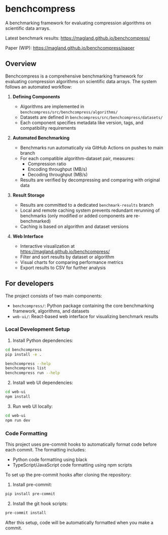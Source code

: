 # benchcompress

A benchmarking framework for evaluating compression algorithms on scientific data arrays.

Latest benchmark results: https://magland.github.io/benchcompress/

Paper (WIP): https://magland.github.io/benchcompress/paper

## Overview

Benchcompress is a comprehensive benchmarking framework for evaluating compression algorithms on scientific data arrays. The system follows an automated workflow:

1. **Defining Components**
   - Algorithms are implemented in `benchcompress/src/benchcompress/algorithms/`
   - Datasets are defined in `benchcompress/src/benchcompress/datasets/`
   - Each component specifies metadata like version, tags, and compatibility requirements

2. **Automated Benchmarking**
   - Benchmarks run automatically via GitHub Actions on pushes to main branch
   - For each compatible algorithm-dataset pair, measures:
     - Compression ratio
     - Encoding throughput (MB/s)
     - Decoding throughput (MB/s)
   - Results are verified by decompressing and comparing with original data

3. **Result Storage**
   - Results are committed to a dedicated `benchmark-results` branch
   - Local and remote caching system prevents redundant rerunning of benchmarks (only modified or added components are re-benchmarked)
   - Caching is based on algorithm and dataset versions

4. **Web Interface**
   - Interactive visualization at https://magland.github.io/benchcompress/
   - Filter and sort results by dataset or algorithm
   - Visual charts for comparing performance metrics
   - Export results to CSV for further analysis

## For developers

The project consists of two main components:

- `benchcompress/`: Python package containing the core benchmarking framework, algorithms, and datasets
- `web-ui/`: React-based web interface for visualizing benchmark results

### Local Development Setup

1. Install Python dependencies:
```bash
cd benchcompress
pip install -e .

benchcompress --help
benchcompress list
benchcompress run --help
```

2. Install web UI dependencies:
```bash
cd web-ui
npm install
```

3. Run web UI locally:
```bash
cd web-ui
npm run dev
```

### Code Formatting

This project uses pre-commit hooks to automatically format code before each commit. The formatting includes:
- Python code formatting using black
- TypeScript/JavaScript code formatting using npm scripts

To set up the pre-commit hooks after cloning the repository:

1. Install pre-commit:
```bash
pip install pre-commit
```

2. Install the git hook scripts:
```bash
pre-commit install
```

After this setup, code will be automatically formatted when you make a commit.
